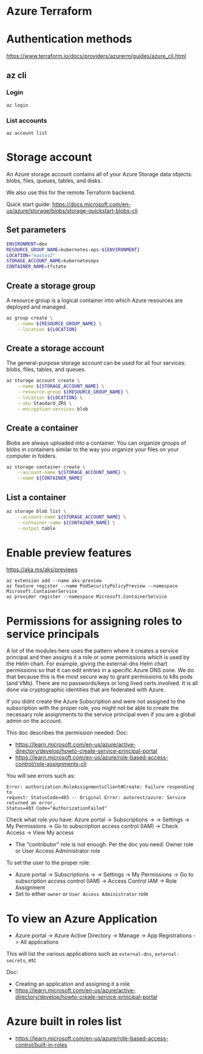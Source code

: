Azure Terraform
================

# Authentication methods

https://www.terraform.io/docs/providers/azurerm/guides/azure_cli.html


## az cli

### Login

```
az login
```

### List accounts

```
az account list
```

# Storage account
An Azure storage account contains all of your Azure Storage data objects: blobs, files, queues, tables, and disks.

We also use this for the remote Terraform backend.

Quick start guide: https://docs.microsoft.com/en-us/azure/storage/blobs/storage-quickstart-blobs-cli

## Set parameters

```bash
ENVIRONMENT=dev
RESOURCE_GROUP_NAME=kubernetes-ops-${ENVIRONMENT}
LOCATION="eastus2"
STORAGE_ACCOUNT_NAME=kubernetesops
CONTAINER_NAME=tfstate
```

## Create a storage group
A resource group is a logical container into which Azure resources are deployed and managed.

```bash
az group create \
    --name ${RESOURCE_GROUP_NAME} \
    --location ${LOCATION}
```

## Create a storage account
The general-purpose storage account can be used for all four services: blobs, files, tables, and queues.

```bash
az storage account create \
    --name ${STORAGE_ACCOUNT_NAME} \
    --resource-group ${RESOURCE_GROUP_NAME} \
    --location ${LOCATION} \
    --sku Standard_ZRS \
    --encryption-services blob
```

## Create a container
Blobs are always uploaded into a container. You can organize groups of blobs in containers similar to the way you organize your files on your computer in folders.

```bash
az storage container create \
    --account-name ${STORAGE_ACCOUNT_NAME} \
    --name ${CONTAINER_NAME}
```

## List a container

```bash
az storage blob list \
    --account-name ${STORAGE_ACCOUNT_NAME} \
    --container-name ${CONTAINER_NAME} \
    --output table
```

# Enable preview features

https://aka.ms/aks/previews

```
az extension add --name aks-preview
az feature register --name PodSecurityPolicyPreview --namespace Microsoft.ContainerService
az provider register --namespace Microsoft.ContainerService
```

# Permissions for assigning roles to service principals
A lot of the modules here uses the pattern where it creates a service principal and then assigns
it a role or some permissions which is used by the Helm chart.  For example, giving the external-dns
Helm chart permissions so that it can edit entries in a specific Azure DNS zone.  We do that because
this is the most secure way to grant permissions to k8s pods (and VMs).  There are no passwords/keys or
long lived certs involved.  It is all done via cryptographic identities that are federated with Azure.

If you didnt create the Azure Subscription and were not assigned to the subscription with the proper
role, you might not be able to create the necessary role assignments to the service principal even if
you are a global admin on the account.

This doc describes the permission needed: Doc:
* https://learn.microsoft.com/en-us/azure/active-directory/develop/howto-create-service-principal-portal
* https://learn.microsoft.com/en-us/azure/role-based-access-control/role-assignments-cli

You will see errors such as:
```
Error: authorization.RoleAssignmentsClient#Create: Failure responding to 
request: StatusCode=403 -- Original Error: autorest/azure: Service returned an error. 
Status=403 Code="AuthorizationFailed" 
```

Check what role you have: Azure portal -> Subscriptions -> <the subscription in question> -> Settings -> My Permissions -> Go to subscription access control (IAM) -> Check Access -> View My access
* The "contributor" role is not enough.  Per the doc you need: Owner role or User Access Administrator role

To set the user to the proper role:
* Azure portal -> Subscriptions -> <subscription> -> Settings -> My Permissions -> Go to subscription access control (IAM) -> Access Control IAM -> Role Assignment
* Set to either `owner` or `User Access Administrator` role

# To view an Azure Application
* Azure portal -> Azure Active Directory -> Manage -> App Registrations -> All applications

This will list the various applications such as `external-dns`, `external-secrets`, etc

Doc:
* Creating an application and assigning it a role
* https://learn.microsoft.com/en-us/azure/active-directory/develop/howto-create-service-principal-portal

# Azure built in roles list
* https://learn.microsoft.com/en-us/azure/role-based-access-control/built-in-roles
